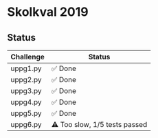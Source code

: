 # Skolkval 2019

## Status

| Challenge | Status   |
| --------- | -------- |
| uppg1.py  | ✅ Done  |
| uppg2.py  | ✅ Done  |
| uppg3.py  | ✅ Done  |
| uppg4.py  | ✅ Done  |
| uppg5.py  | ✅ Done  |
| uppg6.py  | ⚠ Too slow, 1/5 tests passed |
